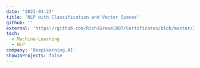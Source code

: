 ```yaml
---
date: '2023-03-27'
title: 'NLP with Classification and Vector Spaces'
github: ''
external: 'https://github.com/RishiGrewal007/Certificates/blob/master/2023_03_27_Coursera_NLP1.pdf'
tech:
  - Machine-Learning
  - NLP
company: 'DeepLearning.AI'
showInProjects: false
---
```



